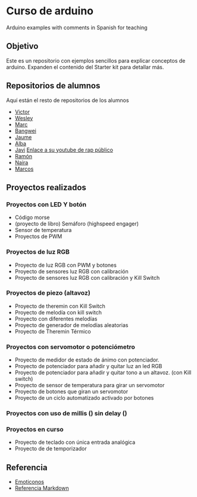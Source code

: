 # Curso de arduino 
Arduino examples with comments in Spanish for teaching

## Objetivo

Este es un repositorio con ejemplos sencillos para explicar conceptos de arduino. Expanden el contenido del Starter kit para detallar más. 


## Repositorios de alumnos 

Aquí están el resto de repositorios de los alumnos 

* [Victor](https://github.com/XXDARKNIGHTXX/arduino)
* [Wesley](https://github.com/Wesley3455/Arduino-/)
* [Marc](https://github.com/marc125678/Arduino)
* [Bangwei](https://github.com/chenbangwei/Arduino)
* [Jaume](https://github.com/Jsamapro/arduino)
* [Alba](https://github.com/Albitah24/arduino/)
* [Javi](https://github.com/reverte04/arduino) [Enlace a su youtube de rap público](https://www.youtube.com/channel/UCu0FMoy093Dnx6avLm4D-Aw)
* [Ramón](https://github.com/ItsMonxxu/Arduino)
* [Naira](https://github.com/chechiliaa/arduino)
* [Marcos](https://github.com/marcoshens/arduinoo)

## Proyectos realizados 


### Proyectos con LED Y botón 

* Código morse 
* (proyecto de libro) Semáforo (highspeed engager)
* Sensor de temperatura 
* Proyectos de PWM

### Proyectos de luz RGB 

* Proyecto de luz RGB con PWM y botones
* Proyecto de sensores luz RGB con calibración
* Proyecto de sensores luz RGB con calibración y Kill Switch

### Proyectos de piezo (altavoz) 

* Proyecto de theremin con Kill Switch
* Proyecto de melodía con kill switch 
* Proyecto con diferentes melodías 
* Proyecto de generador de melodías aleatorias
* Proyecto de Theremin Térmico

### Proyectos con servomotor o potenciómetro

* Proyecto de medidor de estado de ánimo con potenciador. 
* Proyecto de potenciador para añadir y quitar luz an led RGB
* Proyecto de potenciador para añadir y quitar tono a un altavoz. (con Kill switch)
* Proyecto de sensor de temperatura para girar un servomotor
* Proyecto de botones que giran un servomotor
* Proyecto de un ciclo automatizado activado por botones

### Proyectos con uso de millis () sin delay ()


### Proyectos en curso 

* Proyecto de teclado con única entrada analógica
* Proyecto de de temporizador 

## Referencia

* [Emoticonos](https://emojikeyboard.io/)
* [Referencia Markdown](https://guides.github.com/pdfs/markdown-cheatsheet-online.pdf)


